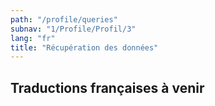 ```yaml
---
path: "/profile/queries"
subnav: "1/Profile/Profil/3"
lang: "fr"
title: "Récupération des données"
---
```


<helmet>
<title> Profil - Récupération des données</title>
</helmet>

## Traductions françaises à venir